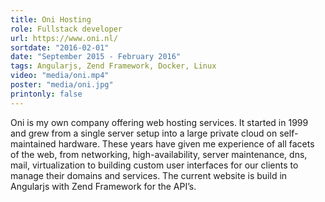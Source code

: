 ```yaml
---
title: Oni Hosting
role: Fullstack developer
url: https://www.oni.nl/
sortdate: "2016-02-01"
date: "September 2015 - February 2016"
tags: Angularjs, Zend Framework, Docker, Linux
video: "media/oni.mp4"
poster: "media/oni.jpg"
printonly: false
---
```

Oni is my own company offering web hosting services. It started in 1999 and grew from a single server setup into a large private cloud on self-maintained hardware. These years have given me experience of all facets of the web, from networking, high-availability, server maintenance, dns, mail, virtualization to building custom user interfaces for our clients to manage their domains and services. The current website is build in Angularjs with Zend Framework for the API’s.